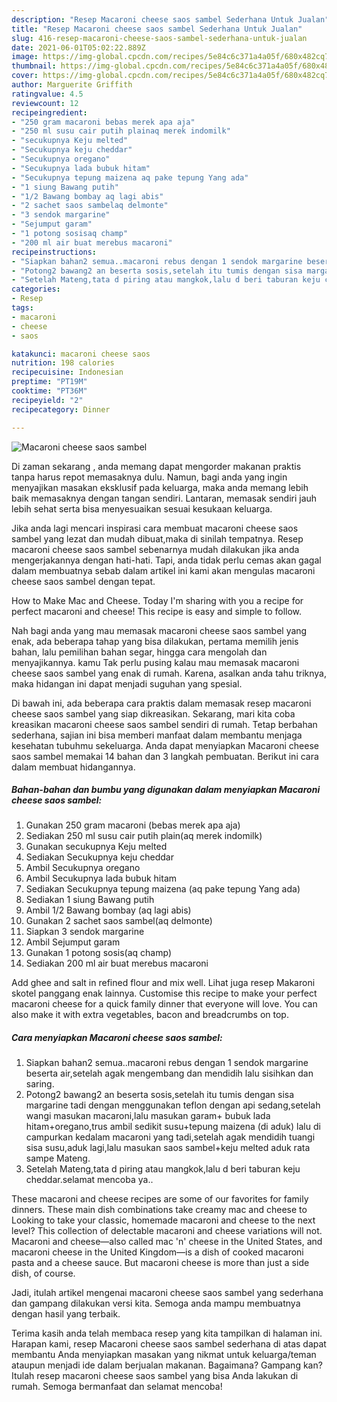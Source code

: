 ```yaml
---
description: "Resep Macaroni cheese saos sambel Sederhana Untuk Jualan"
title: "Resep Macaroni cheese saos sambel Sederhana Untuk Jualan"
slug: 416-resep-macaroni-cheese-saos-sambel-sederhana-untuk-jualan
date: 2021-06-01T05:02:22.889Z
image: https://img-global.cpcdn.com/recipes/5e84c6c371a4a05f/680x482cq70/macaroni-cheese-saos-sambel-foto-resep-utama.jpg
thumbnail: https://img-global.cpcdn.com/recipes/5e84c6c371a4a05f/680x482cq70/macaroni-cheese-saos-sambel-foto-resep-utama.jpg
cover: https://img-global.cpcdn.com/recipes/5e84c6c371a4a05f/680x482cq70/macaroni-cheese-saos-sambel-foto-resep-utama.jpg
author: Marguerite Griffith
ratingvalue: 4.5
reviewcount: 12
recipeingredient:
- "250 gram macaroni bebas merek apa aja"
- "250 ml susu cair putih plainaq merek indomilk"
- "secukupnya Keju melted"
- "Secukupnya keju cheddar"
- "Secukupnya oregano"
- "Secukupnya lada bubuk hitam"
- "Secukupnya tepung maizena aq pake tepung Yang ada"
- "1 siung Bawang putih"
- "1/2 Bawang bombay aq lagi abis"
- "2 sachet saos sambelaq delmonte"
- "3 sendok margarine"
- "Sejumput garam"
- "1 potong sosisaq champ"
- "200 ml air buat merebus macaroni"
recipeinstructions:
- "Siapkan bahan2 semua..macaroni rebus dengan 1 sendok margarine beserta air,setelah agak mengembang dan mendidih lalu sisihkan dan saring."
- "Potong2 bawang2 an beserta sosis,setelah itu tumis dengan sisa margarine tadi dengan menggunakan teflon dengan api sedang,setelah wangi masukan macaroni,lalu masukan garam+ bubuk lada hitam+oregano,trus ambil sedikit susu+tepung maizena (di aduk) lalu di campurkan kedalam macaroni yang tadi,setelah agak mendidih tuangi sisa susu,aduk lagi,lalu masukan saos sambel+keju melted aduk rata sampe Mateng."
- "Setelah Mateng,tata d piring atau mangkok,lalu d beri taburan keju cheddar.selamat mencoba ya.."
categories:
- Resep
tags:
- macaroni
- cheese
- saos

katakunci: macaroni cheese saos 
nutrition: 198 calories
recipecuisine: Indonesian
preptime: "PT19M"
cooktime: "PT36M"
recipeyield: "2"
recipecategory: Dinner

---
```



![Macaroni cheese saos sambel](https://img-global.cpcdn.com/recipes/5e84c6c371a4a05f/680x482cq70/macaroni-cheese-saos-sambel-foto-resep-utama.jpg)

Di zaman  sekarang , anda memang dapat mengorder makanan praktis tanpa harus repot memasaknya dulu. Namun, bagi anda yang ingin menyajikan masakan eksklusif pada keluarga, maka anda memang lebih baik memasaknya dengan tangan sendiri. Lantaran, memasak sendiri jauh lebih sehat serta bisa menyesuaikan sesuai kesukaan keluarga.

Jika anda lagi mencari inspirasi cara membuat macaroni cheese saos sambel yang lezat dan mudah dibuat,maka di sinilah tempatnya. Resep macaroni cheese saos sambel  sebenarnya mudah dilakukan jika anda mengerjakannya dengan hati-hati. Tapi, anda tidak perlu cemas akan gagal dalam membuatnya 
sebab dalam artikel ini kami akan mengulas macaroni cheese saos sambel dengan tepat.  

How to Make Mac and Cheese. Today I&#39;m sharing with you a recipe for perfect macaroni and cheese! This recipe is easy and simple to follow.

Nah bagi anda yang mau memasak macaroni cheese saos sambel yang enak, ada beberapa tahap yang bisa dilakukan, pertama memilih jenis bahan, lalu pemilihan bahan segar, hingga cara mengolah dan menyajikannya. kamu Tak perlu pusing kalau mau memasak macaroni cheese saos sambel yang enak di rumah. Karena, asalkan anda  tahu triknya, maka hidangan ini dapat menjadi suguhan yang spesial.

Di bawah ini, ada beberapa cara praktis  dalam memasak resep macaroni cheese saos sambel yang siap dikreasikan. Sekarang, mari kita coba kreasikan macaroni cheese saos sambel sendiri di rumah. Tetap berbahan sederhana, sajian ini bisa memberi manfaat dalam membantu menjaga kesehatan tubuhmu sekeluarga. Anda dapat menyiapkan Macaroni cheese saos sambel memakai 14 bahan dan 3 langkah pembuatan. Berikut ini cara dalam membuat hidangannya.

<!--inarticleads1-->

##### Bahan-bahan dan bumbu yang digunakan dalam menyiapkan Macaroni cheese saos sambel:

1. Gunakan 250 gram macaroni (bebas merek apa aja)
1. Sediakan 250 ml susu cair putih plain(aq merek indomilk)
1. Gunakan secukupnya Keju melted
1. Sediakan Secukupnya keju cheddar
1. Ambil Secukupnya oregano
1. Ambil Secukupnya lada bubuk hitam
1. Sediakan Secukupnya tepung maizena (aq pake tepung Yang ada)
1. Sediakan 1 siung Bawang putih
1. Ambil 1/2 Bawang bombay (aq lagi abis)
1. Gunakan 2 sachet saos sambel(aq delmonte)
1. Siapkan 3 sendok margarine
1. Ambil Sejumput garam
1. Gunakan 1 potong sosis(aq champ)
1. Sediakan 200 ml air buat merebus macaroni


Add ghee and salt in refined flour and mix well. Lihat juga resep Makaroni skotel panggang enak lainnya. Customise this recipe to make your perfect macaroni cheese for a quick family dinner that everyone will love. You can also make it with extra vegetables, bacon and breadcrumbs on top. 

<!--inarticleads2-->

##### Cara menyiapkan Macaroni cheese saos sambel:

1. Siapkan bahan2 semua..macaroni rebus dengan 1 sendok margarine beserta air,setelah agak mengembang dan mendidih lalu sisihkan dan saring.
1. Potong2 bawang2 an beserta sosis,setelah itu tumis dengan sisa margarine tadi dengan menggunakan teflon dengan api sedang,setelah wangi masukan macaroni,lalu masukan garam+ bubuk lada hitam+oregano,trus ambil sedikit susu+tepung maizena (di aduk) lalu di campurkan kedalam macaroni yang tadi,setelah agak mendidih tuangi sisa susu,aduk lagi,lalu masukan saos sambel+keju melted aduk rata sampe Mateng.
1. Setelah Mateng,tata d piring atau mangkok,lalu d beri taburan keju cheddar.selamat mencoba ya..


These macaroni and cheese recipes are some of our favorites for family dinners. These main dish combinations take creamy mac and cheese to Looking to take your classic, homemade macaroni and cheese to the next level? This collection of delectable macaroni and cheese variations will not. Macaroni and cheese—also called mac &#39;n&#39; cheese in the United States, and macaroni cheese in the United Kingdom—is a dish of cooked macaroni pasta and a cheese sauce. But macaroni cheese is more than just a side dish, of course. 

Jadi, itulah artikel mengenai  macaroni cheese saos sambel  yang sederhana dan gampang dilakukan versi kita. Semoga anda mampu membuatnya dengan hasil yang terbaik. 

Terima kasih anda telah membaca resep yang kita tampilkan di halaman ini. Harapan kami, resep  Macaroni cheese saos sambel sederhana di atas dapat membantu Anda menyiapkan masakan yang nikmat untuk keluarga/teman ataupun menjadi ide dalam berjualan makanan. Bagaimana? Gampang kan? Itulah resep macaroni cheese saos sambel yang bisa Anda lakukan di rumah. Semoga bermanfaat dan selamat mencoba!

